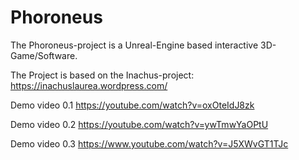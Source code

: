 # Phoroneus

The Phoroneus-project is a Unreal-Engine based interactive 3D-Game/Software.

The Project is based on the Inachus-project: <https://inachuslaurea.wordpress.com/>

Demo video 0.1 <https://youtube.com/watch?v=oxOteIdJ8zk>

Demo video 0.2 <https://youtube.com/watch?v=ywTmwYaOPtU>

Demo video 0.3 <https://www.youtube.com/watch?v=J5XWvGT1TJc>
